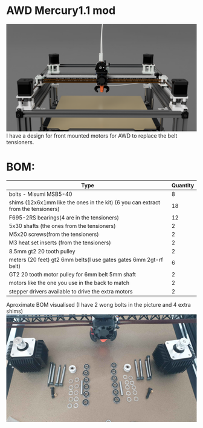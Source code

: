 # AWD Mercury1.1 mod
<img src="AWD_render.PNG">
I have a design for front mounted motors for AWD to replace the belt tensioners.

# BOM:
| Type | Quantity |
| --- | --- |
| bolts - Misumi MSB5-40 | 8 |
| shims (12x6x1mm like the ones in the kit) (6 you can extract from the tensioners) | 18 |
| F695-2RS bearings(4 are in the tensioners) | 12 |
| 5x30 shafts (the ones from the tensioners) | 2 |
| M5x20 screws(from the tensioners) | 2 |
| M3 heat set inserts (from the tensioners) | 2 |
| 8.5mm gt2 20 tooth pulley | 2 |
| meters (20 feet) gt2 6mm belts(I use gates gates 6mm 2gt-rf belt) | 6 |
| GT2 20 tooth motor pulley for 6mm belt 5mm shaft | 2 |
| motors like the one you use in the back to match | 2 |
| stepper drivers available to drive the extra motors | 2 |

Aproximate BOM visualised (I have 2 wong bolts in the picture and 4 extra shims)
<img src="BOM.jpg">
